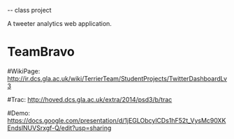 -- class project


A tweeter analytics web application.


TeamBravo
=========

#WikiPage: http://ir.dcs.gla.ac.uk/wiki/TerrierTeam/StudentProjects/TwitterDashboardLv3

#Trac: http://hoved.dcs.gla.ac.uk/extra/2014/psd3/b/trac

#Demo: https://docs.google.com/presentation/d/1jEGLObcylCDs1hF52t_VysMc90XKEndslNUVSrxgf-Q/edit?usp=sharing
